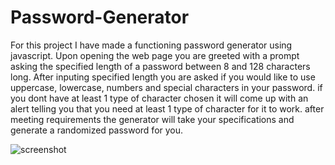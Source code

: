 # Password-Generator

For this project I have made a functioning password generator using javascript.
Upon opening the web page you are greeted with a prompt asking the specified length of a password between 8 and 128 characters long.
After inputing specified length you are asked if you would like to use uppercase, lowercase, numbers and special characters in your password.
if you dont have at least 1 type of character chosen it will come up with an alert telling you that you need at least 1 type of character for it to work.
after meeting requirements the generator will take your specifications and generate a randomized password for you.

![screenshot](C:\Users\natha\Bootcamp\homework\Password-Generator\assets\images\pass-gen-screenshot.png)
